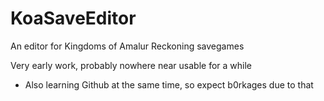 # KoaSaveEditor
An editor for Kingdoms of Amalur Reckoning savegames

Very early work, probably nowhere near usable for a while
- Also learning Github at the same time, so expect b0rkages due to that
